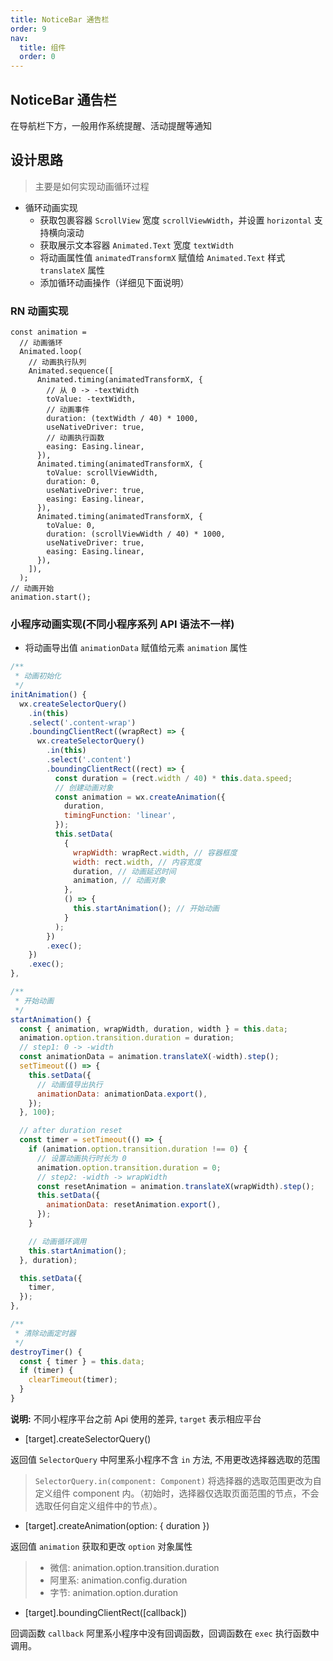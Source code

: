 ```yaml
---
title: NoticeBar 通告栏
order: 9
nav:
  title: 组件
  order: 0
---
```


## NoticeBar 通告栏

在导航栏下方，一般用作系统提醒、活动提醒等通知

## 设计思路

> 主要是如何实现动画循环过程

- 循环动画实现
  - 获取包裹容器 `ScrollView` 宽度 `scrollViewWidth`，并设置 `horizontal` 支持横向滚动
  - 获取展示文本容器 `Animated.Text` 宽度 `textWidth`
  - 将动画属性值 `animatedTransformX` 赋值给 `Animated.Text` 样式 `translateX` 属性
  - 添加循环动画操作（详细见下面说明）

### RN 动画实现

```tsx | pure
const animation =
  // 动画循环
  Animated.loop(
    // 动画执行队列
    Animated.sequence([
      Animated.timing(animatedTransformX, {
        // 从 0 -> -textWidth
        toValue: -textWidth,
        // 动画事件
        duration: (textWidth / 40) * 1000,
        useNativeDriver: true,
        // 动画执行函数
        easing: Easing.linear,
      }),
      Animated.timing(animatedTransformX, {
        toValue: scrollViewWidth,
        duration: 0,
        useNativeDriver: true,
        easing: Easing.linear,
      }),
      Animated.timing(animatedTransformX, {
        toValue: 0,
        duration: (scrollViewWidth / 40) * 1000,
        useNativeDriver: true,
        easing: Easing.linear,
      }),
    ]),
  );
// 动画开始
animation.start();
```

### 小程序动画实现(不同小程序系列 API 语法不一样)

- 将动画导出值 `animationData` 赋值给元素 `animation` 属性

```js | pure
/**
 * 动画初始化
 */
initAnimation() {
  wx.createSelectorQuery()
    .in(this)
    .select('.content-wrap')
    .boundingClientRect((wrapRect) => {
      wx.createSelectorQuery()
        .in(this)
        .select('.content')
        .boundingClientRect((rect) => {
          const duration = (rect.width / 40) * this.data.speed;
          // 创建动画对象
          const animation = wx.createAnimation({
            duration,
            timingFunction: 'linear',
          });
          this.setData(
            {
              wrapWidth: wrapRect.width, // 容器框度
              width: rect.width, // 内容宽度
              duration, // 动画延迟时间
              animation, // 动画对象
            },
            () => {
              this.startAnimation(); // 开始动画
            }
          );
        })
        .exec();
    })
    .exec();
},

/**
 * 开始动画
 */
startAnimation() {
  const { animation, wrapWidth, duration, width } = this.data;
  animation.option.transition.duration = duration;
  // step1: 0 -> -width
  const animationData = animation.translateX(-width).step();
  setTimeout(() => {
    this.setData({
      // 动画值导出执行
      animationData: animationData.export(),
    });
  }, 100);

  // after duration reset
  const timer = setTimeout(() => {
    if (animation.option.transition.duration !== 0) {
      // 设置动画执行时长为 0
      animation.option.transition.duration = 0;
      // step2: -width -> wrapWidth
      const resetAnimation = animation.translateX(wrapWidth).step();
      this.setData({
        animationData: resetAnimation.export(),
      });
    }

    // 动画循环调用
    this.startAnimation();
  }, duration);

  this.setData({
    timer,
  });
},

/**
 * 清除动画定时器
 */
destroyTimer() {
  const { timer } = this.data;
  if (timer) {
    clearTimeout(timer);
  }
}
```

**说明:**
不同小程序平台之前 Api 使用的差异, `target` 表示相应平台

- [target].createSelectorQuery()

返回值 `SelectorQuery` 中阿里系小程序不含 `in` 方法, 不用更改选择器选取的范围

> `SelectorQuery.in(component: Component)` 将选择器的选取范围更改为自定义组件 component 内。（初始时，选择器仅选取页面范围的节点，不会选取任何自定义组件中的节点）。

- [target].createAnimation(option: { duration })

返回值 `animation` 获取和更改 `option` 对象属性

> - 微信: animation.option.transition.duration
> - 阿里系: animation.config.duration
> - 字节: animation.option.duration

- [target].boundingClientRect([callback])

回调函数 `callback` 阿里系小程序中没有回调函数，回调函数在 `exec` 执行函数中调用。
